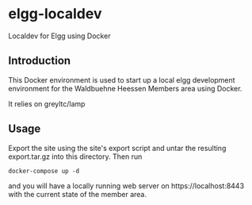 # elgg-localdev
Localdev for Elgg using Docker

## Introduction

This Docker environment is used to start up a local elgg development environment for the Waldbuehne Heessen Members area using Docker.

It relies on greyltc/lamp

## Usage

Export the site using the site's export script and untar the resulting export.tar.gz into this directory. Then run

    docker-compose up -d

and you will have a locally running web server on https://localhost:8443 with the current state of the member area.
